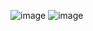 ![image](https://github.com/user-attachments/assets/683f387d-4622-4f4e-a62c-3e849560203b)
![image](https://github.com/user-attachments/assets/31dc95fa-ae39-493a-8139-18d26aa65657)

